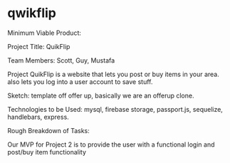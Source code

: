 # qwikflip

Minimum Viable Product:

Project Title: QuikFlip

Team Members: Scott, Guy, Mustafa

Project QuikFlip is a website that lets you post or buy items in your area.  also lets you log into a user account to save stuff.

Sketch: template off offer up, basically we are an offerup clone.

Technologies to be Used: mysql, firebase storage, passport.js, sequelize, handlebars, express.

Rough Breakdown of Tasks: 

Our MVP for Project 2 is to provide the user with a functional login and post/buy item functionality
